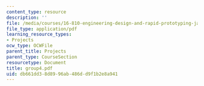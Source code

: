 ```yaml
---
content_type: resource
description: ''
file: /media/courses/16-810-engineering-design-and-rapid-prototyping-january-iap-2005/db661dd38d8996ab486dd9f1b2e8a941_group4.pdf
file_type: application/pdf
learning_resource_types:
- Projects
ocw_type: OCWFile
parent_title: Projects
parent_type: CourseSection
resourcetype: Document
title: group4.pdf
uid: db661dd3-8d89-96ab-486d-d9f1b2e8a941
---
```

